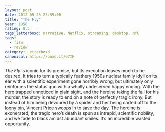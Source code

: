 ```yaml
---
layout: post 
date: 2012-05-25 23:59:00
title: "The Fly"
year: 1958
rating: 0.5
tags_letterboxd: narrative, Netflix, streaming, desktop, NYC
tags:
  - film
  - review
category: Letterboxd
canonical: https://boxd.it/e7IH
---
```


<cite>The Fly</cite> is iconic for its premise, but its execution leaves much to be desired. It tries to turn a typically feathery 1950s nuclear family idyll on its ear with a scientific experiment gone horribly wrong, but ultimately only reinforces the status quo with a wholly undeserved happy ending. With the hero trapped unnoticed in plain sight, and the heroine taking the fall for his murder, the story is ready to end on a note of perfectly tragic irony. But instead of him being devoured by a spider and her being carted off to the loony bin, Vincent Price swoops in to save the day. The heroine is exonerated, the tragic hero’s death is spun as intrepid, scientific nobility, and we fade to black amidst abundant smiles. It’s an incredible wasted opportunity.